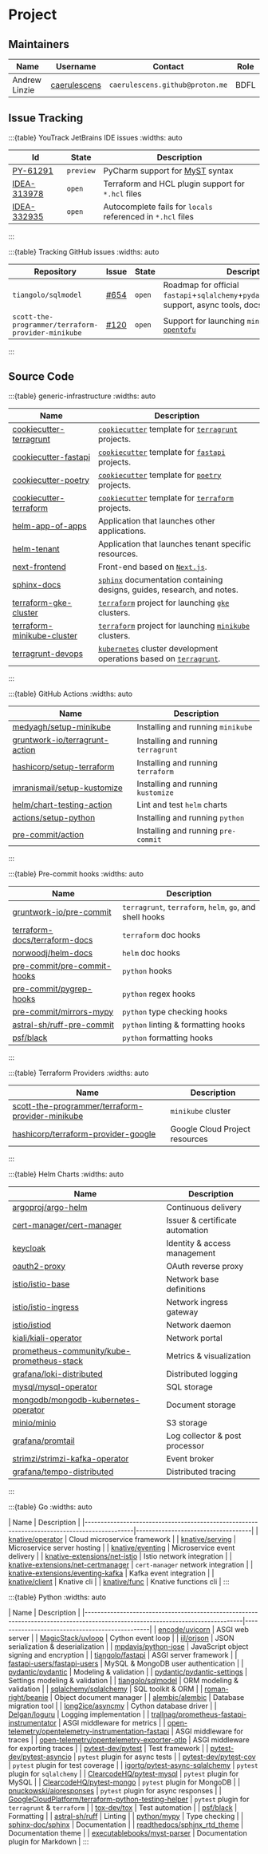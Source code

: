 # Project

## Maintainers

| Name          | Username                                        | Contact                         | Role |
|---------------|-------------------------------------------------|---------------------------------|------|
| Andrew Linzie | [caerulescens](https://github.com/caerulescens) | `caerulescens.github@proton.me` | BDFL |

## Issue Tracking

:::{table} YouTrack JetBrains IDE issues
:widths: auto

| Id                                                                                                                              | State     | Description                                                                                 |
|---------------------------------------------------------------------------------------------------------------------------------|-----------|---------------------------------------------------------------------------------------------|
| [PY-61291](https://youtrack.jetbrains.com/issue/PY-61291/Support-MyST-syntax)                                                   | `preview` | PyCharm support for [MyST](https://myst-parser.readthedocs.io/en/latest/index.html#) syntax | 
| [IDEA-313978](https://youtrack.jetbrains.com/issue/IDEA-313978/Terraform-and-HCL-plugin-does-not-support-formatting-.hcl-files) | `open`    | Terraform and HCL plugin support for `*.hcl` files                                          | 
| [IDEA-332935](https://youtrack.jetbrains.com/issue/IDEA-332935/Autocomplete-fails-for-locals-reference-in-HCL)                  | `open`    | Autocomplete fails for `locals` referenced in `*.hcl` files                                 |
:::

:::{table} Tracking GitHub issues
:widths: auto

| Repository                                         | Issue                                                                                  | State  | Description                                                                                         |
|----------------------------------------------------|----------------------------------------------------------------------------------------|--------|-----------------------------------------------------------------------------------------------------|
| `tiangolo/sqlmodel`                                | [#654](https://github.com/tiangolo/sqlmodel/issues/654)                                | `open` | Roadmap for official `fastapi`+`sqlalchemy`+`pydantic`+`alembic`+`typer` support, async tools, docs |
| `scott-the-programmer/terraform-provider-minikube` | [#120](https://github.com/scott-the-programmer/terraform-provider-minikube/issues/120) | `open` | Support for launching `minikube` using [`opentofu`](https://opentofu.org/)                          |
:::

## Source Code

:::{table} generic-infrastructure
:widths: auto

| Name                                                                                               | Description                                                                                                                                                  |
|----------------------------------------------------------------------------------------------------|--------------------------------------------------------------------------------------------------------------------------------------------------------------|
| [cookiecutter-terragrunt](https://github.com/generic-infrastructure/cookiecutter-terragrunt)       | [`cookiecutter`](https://github.com/cookiecutter/cookiecutter) template for [`terragrunt`](https://github.com/gruntwork-io/terragrunt) projects.             |
| [cookiecutter-fastapi](https://github.com/generic-infrastructure/cookiecutter-fastapi)             | [`cookiecutter`](https://github.com/cookiecutter/cookiecutter) template for [`fastapi`](https://github.com/tiangolo/fastapi) projects.                       |
| [cookiecutter-poetry](https://github.com/generic-infrastructure/cookiecutter-poetry)               | [`cookiecutter`](https://github.com/cookiecutter/cookiecutter) template for [`poetry`](https://github.com/python-poetry/poetry) projects.                    |
| [cookiecutter-terraform](https://github.com/generic-infrastructure/cookiecutter-terraform)         | [`cookiecutter`](https://github.com/cookiecutter/cookiecutter) template for [`terraform`](https://github.com/hashicorp/terraform) projects.                  |
| [helm-app-of-apps](https://github.com/generic-infrastructure/helm-app-of-apps)                     | Application that launches other applications.                                                                                                                |
| [helm-tenant](https://github.com/generic-infrastructure/helm-tenant)                               | Application that launches tenant specific resources.                                                                                                         |
| [next-frontend](https://github.com/generic-infrastructure/next-frontend)                           | Front-end based on [`Next.js`](https://github.com/vercel/next.js/).                                                                                          |
| [sphinx-docs](https://github.com/generic-infrastructure/sphinx-docs)                               | [`sphinx`](https://github.com/sphinx-doc/sphinx) documentation containing designs, guides, research, and notes.                                              |
| [terraform-gke-cluster](https://github.com/generic-infrastructure/terraform-gke-cluster)           | [`terraform`](https://github.com/hashicorp/terraform) project for launching [`gke`](https://cloud.google.com/kubernetes-engine/) clusters.                   |
| [terraform-minikube-cluster](https://github.com/generic-infrastructure/terraform-minikube-cluster) | [`terraform`](https://github.com/hashicorp/terraform) project for launching [`minikube`](https://github.com/kubernetes/minikube) clusters.                   |
| [terragrunt-devops](https://github.com/generic-infrastructure/terragrunt-devops)                   | [`kubernetes`](https://github.com/kubernetes/kubernetes) cluster development operations based on [`terragrunt`](https://github.com/gruntwork-io/terragrunt). |

:::

:::{table} GitHub Actions
:widths: auto

| Name                                                                                | Description                         |
|-------------------------------------------------------------------------------------|-------------------------------------|
| [medyagh/setup-minikube](https://github.com/medyagh/setup-minikube)                 | Installing and running `minikube`   |
| [gruntwork-io/terragrunt-action](https://github.com/gruntwork-io/terragrunt-action) | Installing and running `terragrunt` |
| [hashicorp/setup-terraform](https://github.com/hashicorp/setup-terraform)           | Installing and running `terraform`  |
| [imranismail/setup-kustomize](https://github.com/imranismail/setup-kustomize)       | Installing and running `kustomize`  |
| [helm/chart-testing-action](https://github.com/helm/chart-testing-action)           | Lint and test `helm` charts         |
| [actions/setup-python](https://github.com/actions/setup-python)                     | Installing and running `python`     |
| [pre-commit/action](https://github.com/pre-commit/action)                           | Installing and running `pre-commit` |
:::

:::{table} Pre-commit hooks
:widths: auto

| Name                                                                                               | Description                                              |
|----------------------------------------------------------------------------------------------------|----------------------------------------------------------|
| [gruntwork-io/pre-commit](https://github.com/gruntwork-io/pre-commit)                              | `terragrunt`, `terraform`, `helm`, `go`, and shell hooks | 
| [terraform-docs/terraform-docs](https://github.com/terraform-docs/terraform-docs/#pre-commit-hook) | `terraform` doc hooks                                    | 
| [norwoodj/helm-docs](https://github.com/norwoodj/helm-docs#pre-commit-hook)                        | `helm` doc hooks                                         | 
| [pre-commit/pre-commit-hooks](https://github.com/pre-commit/pre-commit-hooks)                      | `python` hooks                                           |
| [pre-commit/pygrep-hooks](https://github.com/pre-commit/pygrep-hooks)                              | `python` regex hooks                                     | 
| [pre-commit/mirrors-mypy](https://github.com/pre-commit/mirrors-mypy)                              | `python` type checking hooks                             |
| [astral-sh/ruff-pre-commit](https://github.com/astral-sh/ruff-pre-commit)                          | `python` linting & formatting hooks                      | 
| [psf/black](https://github.com/psf/black)                                                          | `python` formatting hooks                                |
:::

:::{table} Terraform Providers
:widths: auto

| Name                                                                                                                    | Description                    |
|-------------------------------------------------------------------------------------------------------------------------|--------------------------------|
| [scott-the-programmer/terraform-provider-minikube](https://github.com/scott-the-programmer/terraform-provider-minikube) | `minikube` cluster             |
| [hashicorp/terraform-provider-google](https://github.com/hashicorp/terraform-provider-google)                           | Google Cloud Project resources |
:::

:::{table} Helm Charts
:widths: auto

| Name                                                                                                                                     | Description                     |
|------------------------------------------------------------------------------------------------------------------------------------------|---------------------------------|
| [argoproj/argo-helm](https://github.com/argoproj/argo-helm)                                                                              | Continuous delivery             |
| [cert-manager/cert-manager](https://github.com/cert-manager/cert-manager)                                                                | Issuer & certificate automation |
| [keycloak](https://github.com/codecentric/helm-charts/tree/master/charts/keycloakx)                                                      | Identity & access management    |
| [oauth2-proxy](https://github.com/oauth2-proxy/manifests/tree/main/helm/oauth2-proxy)                                                    | OAuth reverse proxy             | 
| [istio/istio-base](https://github.com/istio/istio/tree/master/manifests/charts/base)                                                     | Network base definitions        |
| [istio/istio-ingress](https://github.com/istio/istio/tree/master/manifests/charts/gateways/istio-ingress)                                | Network ingress gateway         |
| [istio/istiod](https://github.com/istio/istio/tree/master/manifests/charts/istio-control/istio-discovery)                                | Network daemon                  |
| [kiali/kiali-operator](https://github.com/kiali/kiali-operator)                                                                          | Network portal                  |
| [prometheus-community/kube-prometheus-stack](https://github.com/prometheus-community/helm-charts/tree/main/charts/kube-prometheus-stack) | Metrics & visualization         |
| [grafana/loki-distributed](https://github.com/grafana/helm-charts/tree/main/charts/loki-distributed)                                     | Distributed logging             |
| [mysql/mysql-operator](https://github.com/mysql/mysql-operator)                                                                          | SQL  storage                    |
| [mongodb/mongodb-kubernetes-operator](https://github.com/mongodb/mongodb-kubernetes-operator)                                            | Document storage                |
| [minio/minio](https://github.com/minio/minio/blob/master/helm/minio/README.md)                                                           | S3 storage                      |
| [grafana/promtail](https://github.com/grafana/helm-charts/blob/main/charts/promtail/README.md)                                           | Log collector & post processor  |
| [strimzi/strimzi-kafka-operator](https://github.com/strimzi/strimzi-kafka-operator)                                                      | Event broker                    |
| [grafana/tempo-distributed](https://github.com/grafana/helm-charts/blob/main/charts/tempo-distributed/README.md)                         | Distributed tracing             |
:::

:::{table} Go
:widths: auto

[//]: # (todo: tekton)
| Name                                                                                        | Description                        |
|---------------------------------------------------------------------------------------------|------------------------------------|
| [knative/operator](https://github.com/knative/operator)                                     | Cloud microservice framework       |
| [knative/serving](https://github.com/knative/serving)                                       | Microservice server hosting        |
| [knative/eventing](https://github.com/knative/eventing)                                     | Microservice event delivery        |
| [knative-extensions/net-istio](https://github.com/knative-extensions/net-istio)             | Istio network integration          |
| [knative-extensions/net-certmanager](https://github.com/knative-extensions/net-certmanager) | `cert-manager` network integration |
| [knative-extensions/eventing-kafka](https://github.com/knative-extensions/eventing-kafka)   | Kafka event integration            |
| [knative/client](https://github.com/knative/client)                                         | Knative cli                        |
| [knative/func](https://github.com/knative/func)                                             | Knative functions cli              |
:::

:::{table} Python
:widths: auto

[//]: # (todo: add cloudevents)
[//]: # (todo: hypercorn + trio)
[//]: # (todo: kafka client driver)
[//]: # (todo: s3 client driver)
| Name                                                                                                                          | Description                                    |
|-------------------------------------------------------------------------------------------------------------------------------|------------------------------------------------|
| [encode/uvicorn](https://github.com/encode/uvicorn)                                                                           | ASGI web server                                |
| [MagicStack/uvloop](https://github.com/MagicStack/uvloop)                                                                     | Cython event loop                              |
| [ijl/orjson](https://github.com/ijl/orjson)                                                                                   | JSON serialization & deserialization           |
| [mpdavis/python-jose](https://github.com/mpdavis/python-jose)                                                                 | JavaScript object signing and encryption       |
| [tiangolo/fastapi](https://github.com/tiangolo/fastapi)                                                                       | ASGI server framework                          |
| [fastapi-users/fastapi-users](https://github.com/fastapi-users/fastapi-users)                                                 | MySQL & MongoDB user authentication            |
| [pydantic/pydantic](https://github.com/pydantic/pydantic)                                                                     | Modeling & validation                          |
| [pydantic/pydantic-settings](https://github.com/pydantic/pydantic-settings)                                                   | Settings modeling & validation                 |
| [tiangolo/sqlmodel](https://github.com/tiangolo/sqlmodel)                                                                     | ORM modeling & validation                      |
| [sqlalchemy/sqlalchemy](https://github.com/sqlalchemy/sqlalchemy)                                                             | SQL toolkit & ORM                              |
| [roman-right/beanie](https://github.com/roman-right/beanie)                                                                   | Object document manager                        |
| [alembic/alembic](https://github.com/alembic/alembic)                                                                         | Database migration tool                        |
| [long2ice/asyncmy](https://github.com/long2ice/asyncmy)                                                                       | Cython database driver                         |
| [Delgan/loguru](https://github.com/Delgan/loguru)                                                                             | Logging implementation                         |
| [trallnag/prometheus-fastapi-instrumentator](https://github.com/trallnag/prometheus-fastapi-instrumentator)                   | ASGI middleware for metrics                    |
| [open-telemetry/opentelemetry-instrumentation-fastapi](https://github.com/open-telemetry/opentelemetry-python-contrib)        | ASGI middleware for traces                     |
| [open-telemetry/opentelemetry-exporter-otlp](https://github.com/open-telemetry/opentelemetry-python)                          | ASGI middleware for exporting traces           |
| [pytest-dev/pytest](https://github.com/pytest-dev/pytest)                                                                     | Test framework                                 |
| [pytest-dev/pytest-asyncio](https://github.com/pytest-dev/pytest-asyncio)                                                     | `pytest` plugin for async tests                |
| [pytest-dev/pytest-cov](https://github.com/pytest-dev/pytest-cov)                                                             | `pytest` plugin for test coverage              |
| [igortg/pytest-async-sqlalchemy](https://github.com/igortg/pytest-async-sqlalchemy)                                           | `pytest` plugin for `sqlalchemy`               |
| [ClearcodeHQ/pytest-mysql](https://github.com/ClearcodeHQ/pytest-mysql)                                                       | `pytest` plugin for MySQL                      |
| [ClearcodeHQ/pytest-mongo](https://github.com/ClearcodeHQ/pytest-mongo)                                                       | `pytest` plugin for MongoDB                    |
| [pnuckowski/aioresponses](https://github.com/pnuckowski/aioresponses)                                                         | `pytest` plugin for async responses            |
| [GoogleCloudPlatform/terraform-python-testing-helper](https://github.com/GoogleCloudPlatform/terraform-python-testing-helper) | `pytest` plugin for `terragrunt` & `terraform` |
| [tox-dev/tox](https://github.com/tox-dev/tox)                                                                                 | Test automation                                |
| [psf/black](https://github.com/psf/black)                                                                                     | Formatting                                     |
| [astral-sh/ruff](https://github.com/astral-sh/ruff)                                                                           | Linting                                        |
| [python/mypy](https://github.com/python/mypy)                                                                                 | Type checking                                  |
| [sphinx-doc/sphinx](https://github.com/sphinx-doc/sphinx)                                                                     | Documentation                                  |
| [readthedocs/sphinx_rtd_theme](https://github.com/readthedocs/sphinx_rtd_theme)                                               | Documentation theme                            |
| [executablebooks/myst-parser](https://github.com/executablebooks/MyST-Parser)                                                 | Documentation plugin for Markdown              |
:::
